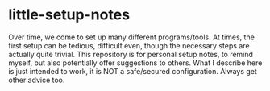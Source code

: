 # little-setup-notes
Over time, we come to set up many different programs/tools. At times, the first setup can be tedious, difficult even, though the necessary steps are actually quite trivial. This repository is for personal setup notes, to remind myself, but also potentially offer suggestions to others. What I describe here is just intended to work, it is NOT a safe/secured configuration. Always get other advice too.
